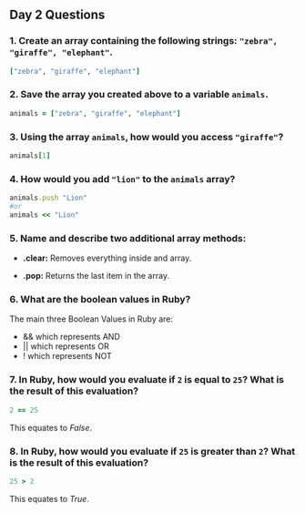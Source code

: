 ## Day 2 Questions

### 1. Create an array containing the following strings: `"zebra", "giraffe", "elephant"`.

```ruby
["zebra", "giraffe", "elephant"]
```

### 2. Save the array you created above to a variable `animals`.

```ruby
animals = ["zebra", "giraffe", "elephant"]
```

### 3. Using the array `animals`, how would you access `"giraffe"`?

```ruby
animals[1]
```

### 4. How would you add `"lion"` to the `animals` array?

```ruby
animals.push "Lion"
#or
animals << "Lion"
```

### 5. Name and describe two additional array methods:

- **.clear:** Removes everything inside and array.

- **.pop:** Returns the last item in the array.

### 6. What are the boolean values in Ruby?
The main three Boolean Values in Ruby are:
- && which represents AND
- || which represents OR
- ! which represents NOT

### 7. In Ruby, how would you evaluate if `2` is equal to `25`? What is the result of this evaluation?
```ruby
2 == 25
```

This equates to *False*.

### 8. In Ruby, how would you evaluate if `25` is greater than `2`? What is the result of this evaluation?
```ruby
25 > 2
```

This equates to *True*.
